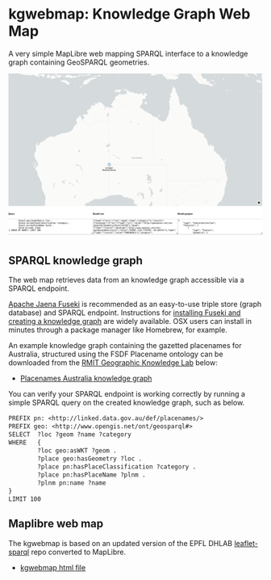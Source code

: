 # kgwebmap: Knowledge Graph Web Map
A very simple MapLibre web mapping SPARQL interface to a knowledge graph containing GeoSPARQL geometries.

 ![kgwebmap example](kgwebmap.png)

## SPARQL knowledge graph
The web map retrieves data from an knowledge graph accessible via a SPARQL endpoint. 

[Apache Jaena Fuseki](https://jena.apache.org/documentation/fuseki2/) is recommended as an easy-to-use triple store (graph database) and SPARQL endpoint. Instructions for [installing Fuseki and creating a knowledge graph](https://medium.com/@rrichajalota234/how-to-apache-jena-fuseki-3-x-x-1304dd810f09) are widely available. OSX users can install in minutes through a package manager like Homebrew, for example. 

An example knowledge graph containing the gazetted placenames for Australia, structured using the FSDF Placename ontology can be downloaded from the [RMIT Geographic Knowledge Lab](http://gkl.rmit.melbourne) below:

- [Placenames Australia knowledge graph](http://gkl.rmit.melbourne/kg/pnkg_2025_03_18.ttl)

You can verify your SPARQL endpoint is working correctly by running a simple SPARQL query on the created knowledge graph, such as below. 

```
PREFIX pn: <http://linked.data.gov.au/def/placenames/>
PREFIX geo: <http://www.opengis.net/ont/geosparql#> 
SELECT  ?loc ?geom ?name ?category
WHERE   {
        ?loc geo:asWKT ?geom .
        ?place geo:hasGeometry ?loc .
        ?place pn:hasPlaceClassification ?category .
        ?place pn:hasPlaceName ?plnm .
        ?plnm pn:name ?name
}
LIMIT 100
```

## Maplibre web map

The kgwebmap is based on an updated version of the EPFL DHLAB [leaflet-sparql](https://github.com/dhlab-epfl/leaflet-sparql) repo converted to MapLibre. 

- [kgwebmap html file](kgwebmap.html)

